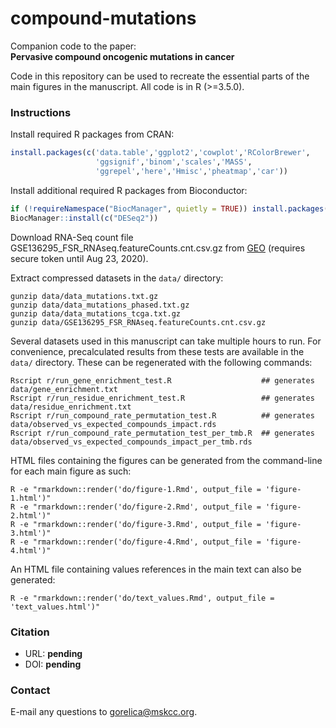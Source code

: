 # compound-mutations

Companion code to the paper: \
**__Pervasive compound oncogenic mutations in cancer__**

Code in this repository can be used to recreate the essential parts of the main figures in the manuscript. All code is in R (>=3.5.0).

### Instructions
Install required R packages from CRAN:
```r
install.packages(c('data.table','ggplot2','cowplot','RColorBrewer',
                   'ggsignif','binom','scales','MASS',
                   'ggrepel','here','Hmisc','pheatmap','car'))
```
Install additional required R packages from Bioconductor:
```r
if (!requireNamespace("BiocManager", quietly = TRUE)) install.packages("BiocManager")
BiocManager::install(c("DESeq2"))
```
Download RNA-Seq count file GSE136295_FSR_RNAseq.featureCounts.cnt.csv.gz from [GEO](https://www.ncbi.nlm.nih.gov/geo/query/acc.cgi?acc=GSE136295) (requires secure token until Aug 23, 2020).

Extract compressed datasets in the `data/` directory:
```shell
gunzip data/data_mutations.txt.gz
gunzip data/data_mutations_phased.txt.gz
gunzip data/data_mutations_tcga.txt.gz
gunzip data/GSE136295_FSR_RNAseq.featureCounts.cnt.csv.gz
```

Several datasets used in this manuscript can take multiple hours to run. For convenience, precalculated results from these tests are available in the `data/` directory. These can be regenerated with the following commands:
```shell
Rscript r/run_gene_enrichment_test.R                    ## generates data/gene_enrichment.txt
Rscript r/run_residue_enrichment_test.R                 ## generates data/residue_enrichment.txt
Rscript r/run_compound_rate_permutation_test.R          ## generates data/observed_vs_expected_compounds_impact.rds
Rscript r/run_compound_rate_permutation_test_per_tmb.R  ## generates data/observed_vs_expected_compounds_impact_per_tmb.rds
```

HTML files containing the figures can be generated from the command-line for each main figure as such:
```shell
R -e "rmarkdown::render('do/figure-1.Rmd', output_file = 'figure-1.html')"
R -e "rmarkdown::render('do/figure-2.Rmd', output_file = 'figure-2.html')"
R -e "rmarkdown::render('do/figure-3.Rmd', output_file = 'figure-3.html')"
R -e "rmarkdown::render('do/figure-4.Rmd', output_file = 'figure-4.html')"
```

An HTML file containing values references in the main text can also be generated:
```shell
R -e "rmarkdown::render('do/text_values.Rmd', output_file = 'text_values.html')"
```

### Citation
- URL: **pending** 
- DOI: **pending**

### Contact
E-mail any questions to [gorelica@mskcc.org](mailto:gorelica@mskcc.org?subject=[GitHub]%20Compound-Mutations%20paper).
